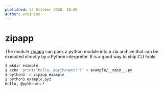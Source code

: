 ```yaml
---
published: 13 October 2020, 18:00
author: orsinium
---
```


# zipapp

The module [zipapp](https://docs.python.org/3/library/zipapp.html) can pack a python module into a zip archive that can be executed directly by a Python interpreter. It is a good way to ship CLI tools:

```bash
$ mkdir example
$ echo 'print("hello, @pythonetc!")' > example/__main__.py
$ python3 -m zipapp example
$ python3 example.pyz
hello, @pythonetc!
```
